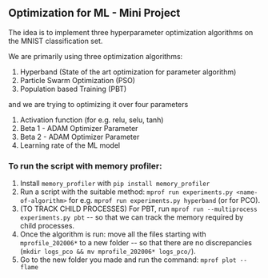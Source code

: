 ## Optimization for ML - Mini Project

The idea is to implement three hyperparameter optimization algorithms on the MNIST classification set.

We are primarily using three optimization algorithms:

1. Hyperband (State of the art optimization for parameter algorithm)
2. Particle Swarm Optimization (PSO)
3. Population based Training (PBT)

and we are trying to optimizing it over four parameters

1. Activation function (for e.g. relu, selu, tanh)
2. Beta 1 - ADAM Optimizer Parameter
3. Beta 2 - ADAM Optimizer Parameter
4. Learning rate of the ML model

### To run the script with memory profiler:

1. Install `memory_profiler` with `pip install memory_profiler`
2. Run a script with the suitable method: `mprof run experiments.py <name-of-algorithm>` for e.g. `mprof run experiments.py hyperband` (or for PCO). 
3. (TO TRACK CHILD PROCESSES) For PBT, run `mprof run --multiprocess experiments.py pbt` -- so that we can track the memory required by child processes.
4. Once the algorithm is run: move all the files starting with `mprofile_202006*` to a new folder -- so that there are no discrepancies (`mkdir logs_pco && mv mprofile_202006* logs_pco/`).
5. Go to the new folder you made and run the command: `mprof plot --flame`
